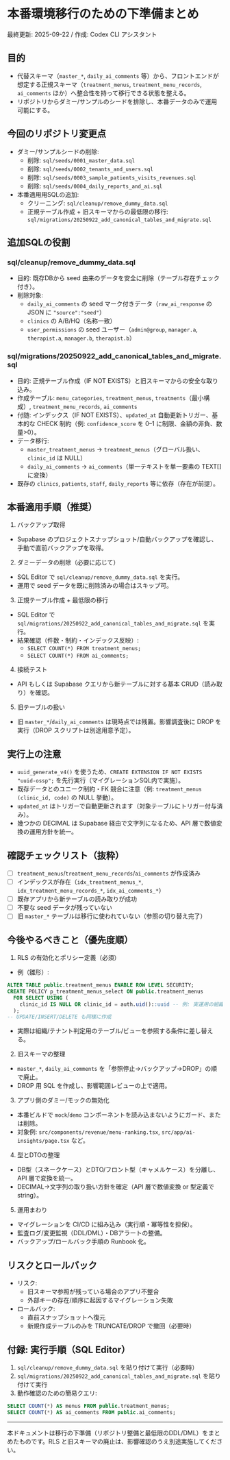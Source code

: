# 本番環境移行のための下準備まとめ

最終更新: 2025-09-22 / 作成: Codex CLI アシスタント

## 目的
- 代替スキーマ（`master_*`, `daily_ai_comments` 等）から、フロントエンドが想定する正規スキーマ（`treatment_menus`, `treatment_menu_records`, `ai_comments` ほか）へ整合性を持って移行できる状態を整える。
- リポジトリからダミー/サンプルのシードを排除し、本番データのみで運用可能にする。

## 今回のリポジトリ変更点
- ダミー/サンプルシードの削除:
  - 削除: `sql/seeds/0001_master_data.sql`
  - 削除: `sql/seeds/0002_tenants_and_users.sql`
  - 削除: `sql/seeds/0003_sample_patients_visits_revenues.sql`
  - 削除: `sql/seeds/0004_daily_reports_and_ai.sql`
- 本番適用用SQLの追加:
  - クリーニング: `sql/cleanup/remove_dummy_data.sql`
  - 正規テーブル作成 + 旧スキーマからの最低限の移行: `sql/migrations/20250922_add_canonical_tables_and_migrate.sql`

## 追加SQLの役割
### sql/cleanup/remove_dummy_data.sql
- 目的: 既存DBから seed 由来のデータを安全に削除（テーブル存在チェック付き）。
- 削除対象:
  - `daily_ai_comments` の seed マーク付きデータ（`raw_ai_response` の JSON に `"source":"seed"`）
  - `clinics` の A/B/HQ（名称一致）
  - `user_permissions` の seed ユーザー（`admin@group`, `manager.a`, `therapist.a`, `manager.b`, `therapist.b`）

### sql/migrations/20250922_add_canonical_tables_and_migrate.sql
- 目的: 正規テーブル作成（IF NOT EXISTS）と旧スキーマからの安全な取り込み。
- 作成テーブル: `menu_categories`, `treatment_menus`, `treatments`（最小構成）, `treatment_menu_records`, `ai_comments`
- 付随: インデックス（IF NOT EXISTS）、`updated_at` 自動更新トリガー、基本的な CHECK 制約（例: `confidence_score` を 0–1 に制限、金額の非負、数量>0）。
- データ移行:
  - `master_treatment_menus` → `treatment_menus`（グローバル扱い、`clinic_id` は NULL）
  - `daily_ai_comments` → `ai_comments`（単一テキストを単一要素の TEXT[] に変換）
- 既存の `clinics`, `patients`, `staff`, `daily_reports` 等に依存（存在が前提）。

## 本番適用手順（推奨）
1) バックアップ取得
- Supabase のプロジェクトスナップショット/自動バックアップを確認し、手動で直前バックアップを取得。

2) ダミーデータの削除（必要に応じて）
- SQL Editor で `sql/cleanup/remove_dummy_data.sql` を実行。
- 運用で seed データを既に削除済みの場合はスキップ可。

3) 正規テーブル作成 + 最低限の移行
- SQL Editor で `sql/migrations/20250922_add_canonical_tables_and_migrate.sql` を実行。
- 結果確認（件数・制約・インデックス反映）:
  - `SELECT COUNT(*) FROM treatment_menus;`
  - `SELECT COUNT(*) FROM ai_comments;`

4) 接続テスト
- API もしくは Supabase クエリから新テーブルに対する基本 CRUD（読み取り）を確認。

5) 旧テーブルの扱い
- 旧 `master_*`/`daily_ai_comments` は現時点では残置。影響調査後に DROP を実行（DROP スクリプトは別途用意予定）。

## 実行上の注意
- `uuid_generate_v4()` を使うため、`CREATE EXTENSION IF NOT EXISTS "uuid-ossp";` を先行実行（マイグレーションSQL内で実施）。
- 既存データとのユニーク制約・FK 競合に注意（例: `treatment_menus (clinic_id, code)` の NULL 挙動）。
- `updated_at` はトリガーで自動更新されます（対象テーブルにトリガー付与済み）。
- 幾つかの DECIMAL は Supabase 経由で文字列になるため、API 層で数値変換の運用方針を統一。

## 確認チェックリスト（抜粋）
- [ ] `treatment_menus`/`treatment_menu_records`/`ai_comments` が作成済み
- [ ] インデックスが存在（`idx_treatment_menus_*`, `idx_treatment_menu_records_*`, `idx_ai_comments_*`）
- [ ] 既存アプリから新テーブルの読み取りが成功
- [ ] 不要な seed データが残っていない
- [ ] 旧 `master_*` テーブルは移行に使われていない（参照の切り替え完了）

## 今後やるべきこと（優先度順）
1) RLS の有効化とポリシー定義（必須）
- 例（雛形）:
```sql
ALTER TABLE public.treatment_menus ENABLE ROW LEVEL SECURITY;
CREATE POLICY p_treatment_menus_select ON public.treatment_menus
  FOR SELECT USING (
    clinic_id IS NULL OR clinic_id = auth.uid()::uuid -- 例: 実運用の組織/テナント判定に合わせて修正
  );
-- UPDATE/INSERT/DELETE も同様に作成
```
- 実際は組織/テナント判定用のテーブル/ビューを参照する条件に差し替える。

2) 旧スキーマの整理
- `master_*`, `daily_ai_comments` を「参照停止→バックアップ→DROP」の順で廃止。
- DROP 用 SQL を作成し、影響範囲レビューの上で適用。

3) アプリ側のダミー/モックの無効化
- 本番ビルドで `mock`/`demo` コンポーネントを読み込まないようにガード、または削除。
- 対象例: `src/components/revenue/menu-ranking.tsx`, `src/app/ai-insights/page.tsx` など。

4) 型とDTOの整理
- DB型（スネークケース）とDTO/フロント型（キャメルケース）を分離し、API 層で変換を統一。
- DECIMAL→文字列の取り扱い方針を確定（API 層で数値変換 or 型定義で string）。

5) 運用まわり
- マイグレーションを CI/CD に組み込み（実行順・冪等性を担保）。
- 監査ログ/変更監視（DDL/DML）・DBアラートの整備。
- バックアップ/ロールバック手順の Runbook 化。

## リスクとロールバック
- リスク:
  - 旧スキーマ参照が残っている場合のアプリ不整合
  - 外部キーの存在/順序に起因するマイグレーション失敗
- ロールバック:
  - 直前スナップショットへ復元
  - 新規作成テーブルのみを TRUNCATE/DROP で撤回（必要時）

## 付録: 実行手順（SQL Editor）
1. `sql/cleanup/remove_dummy_data.sql` を貼り付けて実行（必要時）
2. `sql/migrations/20250922_add_canonical_tables_and_migrate.sql` を貼り付けて実行
3. 動作確認のための簡易クエリ:
```sql
SELECT COUNT(*) AS menus FROM public.treatment_menus;
SELECT COUNT(*) AS ai_comments FROM public.ai_comments;
```

---
本ドキュメントは移行の下準備（リポジトリ整備と最低限のDDL/DML）をまとめたものです。RLS と旧スキーマの廃止は、影響確認のうえ別途実施してください。
